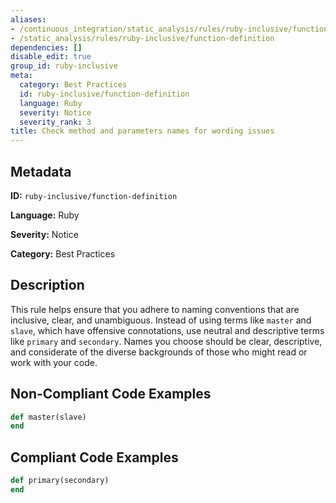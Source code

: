 ```yaml
---
aliases:
- /continuous_integration/static_analysis/rules/ruby-inclusive/function-definition
- /static_analysis/rules/ruby-inclusive/function-definition
dependencies: []
disable_edit: true
group_id: ruby-inclusive
meta:
  category: Best Practices
  id: ruby-inclusive/function-definition
  language: Ruby
  severity: Notice
  severity_rank: 3
title: Check method and parameters names for wording issues
---
```

<!--  SOURCED FROM https://github.com/DataDog/datadog-static-analyzer-rule-docs -->


## Metadata
**ID:** `ruby-inclusive/function-definition`

**Language:** Ruby

**Severity:** Notice

**Category:** Best Practices

## Description
This rule helps ensure that you adhere to naming conventions that are inclusive, clear, and unambiguous. Instead of using terms like `master` and `slave`, which have offensive connotations, use neutral and descriptive terms like `primary` and `secondary`. Names you choose should be clear, descriptive, and considerate of the diverse backgrounds of those who might read or work with your code.

## Non-Compliant Code Examples
```ruby
def master(slave)
end
```

## Compliant Code Examples
```ruby
def primary(secondary)
end
```
